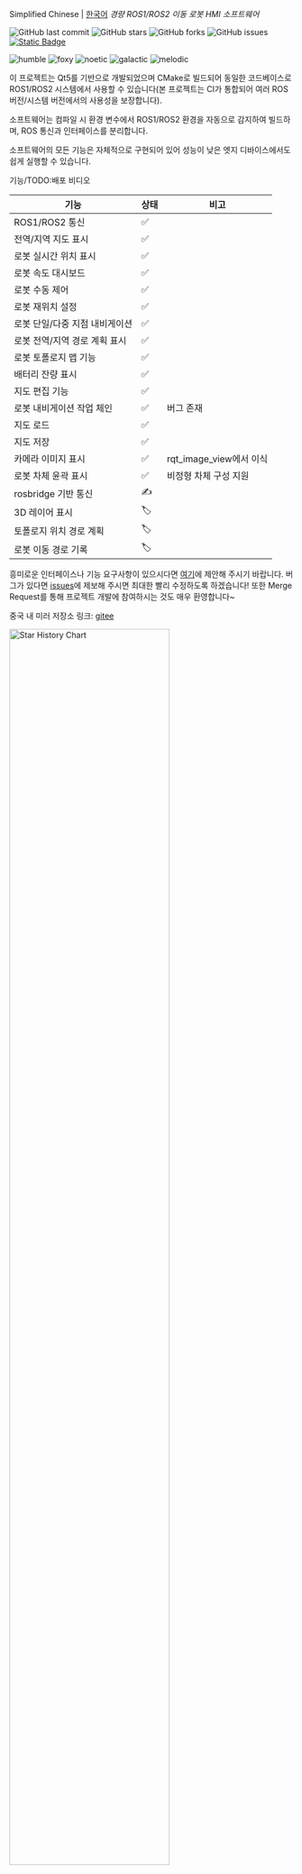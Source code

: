 <!--
 * @Author: chengyangkj chengyangkj@qq.com
 * @Date: 2023-09-02 07:23:43
 * @LastEditors: chengyangkj chengyangkj@qq.com
 * @LastEditTime: 2023-10-06 14:03:03
 * @FilePath: /ROS2_Qt5_Gui_App/README.md
-->
Simplified Chinese | [한국어](./README_kr.md)
*경량 ROS1/ROS2 이동 로봇 HMI 소프트웨어*

![GitHub last commit](https://img.shields.io/github/last-commit/chengyangkj/Ros_Qt5_Gui_App?style=flat-square)
![GitHub stars](https://img.shields.io/github/stars/chengyangkj/Ros_Qt5_Gui_App?style=flat-square)
![GitHub forks](https://img.shields.io/github/forks/chengyangkj/Ros_Qt5_Gui_App?style=flat-square)
![GitHub issues](https://img.shields.io/github/issues/chengyangkj/Ros_Qt5_Gui_App?style=flat-square)
<a href="http://qm.qq.com/cgi-bin/qm/qr?_wv=1027&k=mvzoO6tJQtu0ZQYa_itHW7JrT0i4OCdK&authKey=exOT53pUpRG85mwuSMstWKbLlnrme%2FEuJE0Rt%2Fw6ONNvfHqftoWMay03mk1Qi7yv&noverify=0&group_code=797497206">
<img alt="Static Badge" src="https://img.shields.io/badge/QQ%e7%be%a4-797497206-purple">
</a>

![humble](https://github.com/chengyangkj/Ros_Qt5_Gui_App/actions/workflows/ros_humble_build.yaml/badge.svg)
![foxy](https://github.com/chengyangkj/Ros_Qt5_Gui_App/actions/workflows/ros_foxy_build.yaml/badge.svg)
![noetic](https://github.com/chengyangkj/Ros_Qt5_Gui_App/actions/workflows/ros_noetic_build.yaml/badge.svg)
![galactic](https://github.com/chengyangkj/Ros_Qt5_Gui_App/actions/workflows/ros_galactic_build.yaml/badge.svg)
![melodic](https://github.com/chengyangkj/Ros_Qt5_Gui_App/actions/workflows/ros_melodic_build.yaml/badge.svg)


<!-- 
<a href="https://www.bilibili.com/video/BV14h4y1w7TC">
<img alt="Static Badge" src="https://img.shields.io/badge/%E8%A7%86%E9%A2%91%E6%95%99%E7%A8%8B-208647">
</a>
<a href="https://www.bilibili.com/video/BV11h4y1y74H">
<img alt="Static Badge" src="https://img.shields.io/badge/Linux%E9%83%A8%E7%BD%B2%E8%A7%86%E9%A2%91-208647">
</a>
-->

이 프로젝트는 Qt5를 기반으로 개발되었으며 CMake로 빌드되어 동일한 코드베이스로 ROS1/ROS2 시스템에서 사용할 수 있습니다(본 프로젝트는 CI가 통합되어 여러 ROS 버전/시스템 버전에서의 사용성을 보장합니다).

소프트웨어는 컴파일 시 환경 변수에서 ROS1/ROS2 환경을 자동으로 감지하여 빌드하며, ROS 통신과 인터페이스를 분리합니다.

소프트웨어의 모든 기능은 자체적으로 구현되어 있어 성능이 낮은 엣지 디바이스에서도 쉽게 실행할 수 있습니다.

기능/TODO:배포 비디오

| 기능                          | 상태 | 비고                 |
| ---------------------------- | ---- | -------------------- |
| ROS1/ROS2 통신               | ✅    |                      |
| 전역/지역 지도 표시           | ✅    |                      |
| 로봇 실시간 위치 표시         | ✅    |                      |
| 로봇 속도 대시보드            | ✅    |                      |
| 로봇 수동 제어               | ✅    |                      |
| 로봇 재위치 설정             | ✅    |                      |
| 로봇 단일/다중 지점 내비게이션 | ✅    |                      |
| 로봇 전역/지역 경로 계획 표시  | ✅    |                      |
| 로봇 토폴로지 맵 기능         | ✅    |                      |
| 배터리 잔량 표시             | ✅    |                      |
| 지도 편집 기능               | ✅    |                      |
| 로봇 내비게이션 작업 체인     | ✅    | 버그 존재             |
| 지도 로드                    | ✅    |                      |
| 지도 저장                    | ✅    |                      |
| 카메라 이미지 표시           | ✅    | rqt_image_view에서 이식 |
| 로봇 차체 윤곽 표시          | ✅    | 비정형 차체 구성 지원   |
| rosbridge 기반 통신          | ✍    |                      |
| 3D 레이어 표시              | 🏷️    |                      |
| 토폴로지 위치 경로 계획      | 🏷️    |                      |
| 로봇 이동 경로 기록          | 🏷️    |                      |

흥미로운 인터페이스나 기능 요구사항이 있으시다면 [여기](https://github.com/chengyangkj/Ros_Qt5_Gui_App/issues/29)에 제안해 주시기 바랍니다. 버그가 있다면 [issues](https://github.com/chengyangkj/Ros_Qt5_Gui_App/issues)에 제보해 주시면 최대한 빨리 수정하도록 하겠습니다! 또한 Merge Request를 통해 프로젝트 개발에 참여하시는 것도 매우 환영합니다~

중국 내 미러 저장소 링크: [gitee](https://gitee.com/chengyangkj/Ros_Qt5_Gui_App)

  <picture>
    <source media="(prefers-color-scheme: dark)" srcset="https://api.star-history.com/svg?repos=chengyangkj/Ros_Qt5_Gui_App&type=Timeline&theme=dark" />
    <source media="(prefers-color-scheme: light)" srcset="https://api.star-history.com/svg?repos=chengyangkj/Ros_Qt5_Gui_App&type=Timeline" />
    <img alt="Star History Chart" src="https://api.star-history.com/svg?repos=chengyangkj/Ros_Qt5_Gui_App&type=Timeline" width="75%" />
  </picture>

*프로젝트 스크린샷*

![image.png](./doc/images/main.png)
 
![image.png](./doc/images/main.gif)

![mapping.png](./doc/images/mapping.gif)

플러터 기반의 ROS1/ROS2 크로스 플랫폼 모바일 로봇 인간-기계 상호작용 소프트웨어가 공식적으로 오픈 소스되었습니다:
![flutter.png](./doc/images/flutter.png)
필요하신 경우 [ROS_Flutter_Gui_App](https://github.com/chengyangkj/ROS_Flutter_Gui_App)로 이동해 주시기 바랍니다.

*목차*

<!-- TOC -->

- [1,릴리스 버전 다운로드 및 사용](#1-release-버전-다운로드-및-사용)
- [2,컴파일](#2-컴파일)
  - [1,환경 설치](#1-환경-설치)
  - [2,프로젝트 클론/다운로드](#2-프로젝트-클론다운로드)
  - [3,프로젝트 컴파일](#3-프로젝트-컴파일)
  - [4,프로젝트 실행](#4-프로젝트-실행)
- [3,IDE 설정 설명(QtCreator/Vscode)](#3-ide-설정-설명qtcreatorvscode)
    - [3.1 QtCreator로 프로젝트 열기 튜토리얼](#31-qtcreator로-프로젝트-열기-튜토리얼)
- [4,사용 설명](#4-사용-설명)
  - [4.1,다중 기기 통신 설정](#41-다중-머신-통신-설정)
  - [4.2,설정 파일](#42-설정-파일)
  - [4.3,재위치 자세 발행](#43-위치-재설정-발행)
  - [4.4,지도 편집](#44-지도-편집)
    - [4.4.1 토폴로지 맵(로봇 내비게이션 포인트 설정)](#441-토폴로지-맵로봇-내비게이션-지점-설정)
    - [4.4.2 지우개](#442-지우개)
    - [4.4.3 펜](#443-펜)
    - [4.4.4 선 그리기](#444-선-그리기)
    - [4.4.5 지도 저장](#445-지도-저장)
    - [4.4.6 지도 불러오기](#446-지도-불러오기)
  - [4.5,로봇 수동 제어](#45-로봇-수동-제어)
  - [4.6,속도 대시보드](#46-속도-대시보드)
  - [4.7,배터리 잔량 표시](#47-배터리-잔량-표시)
  - [4.8 다중 지점 연속 내비게이션](#48-다중-지점-연속-내비게이션)
  - [4.9,카메라 이미지 표시](#49-카메라-이미지-표시)
  - [4.10,로봇 차체 윤곽 표시](#410-로봇-차체-윤곽-표시)
- [5,관련 링크](#5-관련-링크)
- [6,관련 튜토리얼 및 교류 그룹](#6-관련-튜토리얼-및-교류-그룹)

<!-- /TOC -->

# 1, Release 버전 다운로드 및 사용

소프트웨어를 단순히 사용하고 싶고 코드 구현을 이해할 필요가 없다면, 컴파일된 Release 버전을 다운로드하여 바로 사용할 수 있습니다.

Release 버전 사용 전제조건: ==시스템에 ROS 환경이 설치되어 있고 환경 변수에 source 되어 있어야 합니다==

이 저장소는 CI를 사용하여 각 플랫폼의 Release 버전을 자동 생성합니다(현재는 X86_64 버전만 제공, Arm 환경은 직접 컴파일 필요). 프로젝트의 [Release 페이지](https://github.com/chengyangkj/Ros_Qt5_Gui_App/releases)에서 해당 ROS 버전의 최신 Release를 다운로드하면 압축 해제 후 바로 사용할 수 있습니다.

사용 방법:
터미널에서 압축 해제된 폴더로 이동한 후 다음 명령어를 실행합니다:
```
sudo chmod a+x ./ros_qt5_gui_app
./ros_qt5_gui_app
```

# 2, 컴파일


>💡 참고: 이 프로젝트가 ROS1과 ROS2를 동시에 지원하기 위해, ROS1/ROS2의 catkin_make/colcon 빌드 시스템을 사용하지 않고 표준 CMake를 사용하여 빌드합니다. 이는 이 프로젝트가 ROS에 의해 자동으로 패키지로 인식되지 않는다는 것을 의미합니다.

[bilibili 튜토리얼](https://www.bilibili.com/video/BV1ex4y1a7or/?vd_source=75c00cfe4b6a37d574e447ad1e864d29)

다음 가이드를 참조하여 이 프로젝트를 처음부터 구축/실행할 수 있습니다:

## 1,환경 설치 

일반적으로는 다음 기본 패키지만 설치하면 이 프로젝트를 컴파일할 수 있습니다:

```
sudo apt-get update
sudo apt-get install qtbase5-private-dev libqt5svg5-dev libsdl-image1.2-dev libsdl1.2-dev -y
```

만약 위의 설치 후에도 작동하지 않는다면, 다음 명령어를 실행하여 모든 종속성을 설치할 수 있습니다:

```
sudo apt-get install qtbase5-dev qt5-qmake qtbase5-dev-tools libqt5svg5-dev qtbase5-private-dev libeigen3-dev libgtest-dev libsdl-image1.2-dev libsdl1.2-dev -y
```

## 2,프로젝트 클론/다운로드:


```
mkdir -p ~/qt_ws
cd ~/qt_ws
git clone https://github.com/chengyangkj/Ros_Qt5_Gui_App
```

// 주의: GitHub에서 다운로드 속도가 느릴 경우, 아래 명령어를 사용하여 Gitee에서 가져올 수 있습니다.

```
git clone https://gitee.com/chengyangkj/Ros_Qt5_Gui_App

```


## 3, 프로젝트 컴파일

다음 명령어를 수동으로 실행하여 컴파일할 수 있습니다(환경 변수에 따라 자동으로 ROS1 또는 ROS2 환경을 인식합니다):

```
cd ~/qt_ws/ROS2_Qt5_Gui_App
mkdir -p build
cd build
cmake ..
make

```

또는 아래 스크립트를 실행하여 ROS 버전을 수동으로 지정하고 원클릭 컴파일을 수행할 수 있습니다:

```
cd ~/qt_ws/ROS2_Qt5_Gui_App

```
ROS1:

```
sh ./build_ros1.sh

```
ROS2:

```
sh ./build_ros2.sh
```

## 4, 프로젝트 실행
```
cd ~/qt_ws/ROS2_Qt5_Gui_App/build
./ros_qt5_gui_app

```


소프트웨어 구성 파일 경로(소프트웨어를 한 번 실행하면 실행 파일의 상대 경로에 자동으로 생성됩니다)

# 3. IDE 설정 설명(QtCreator/Vscode)

>💡 이 부분은 초보자를 위한 친절한 안내입니다. ROS/C++/Qt 숙련자라면 이 부분을 건너뛰어도 됩니다.

많은 ROS 초보자들이 Qt를 배울 때 IDE와 컴파일러의 차이를 이해하지 못하는 오해가 있습니다. QtCreator, VSCode, CLion 등은 모두 IDE([IDE란 무엇인가](https://www.zhihu.com/question/24833708))입니다.
IDE가 없어도 텍스트 편집기만으로도 코드를 작성할 수 있습니다(효율성이 낮고 코드 제안이 없음). 작성 후 make 명령어로 컴파일하면 됩니다.

실제로 Ubuntu 시스템에는 기본적으로 Qt 라이브러리가 포함되어 있습니다. 앞서 [3. 프로젝트 컴파일](#3프로젝트-컴파일)에서 보았듯이 QtCreator를 설치할 필요 없이 apt-get으로 시스템에 없는 Qt 라이브러리만 설치하면 정상적으로 컴파일할 수 있습니다.

물론 QtCreator를 설치할 때 일부 Qt 라이브러리도 함께 다운로드되지만, 이는 단순히 다운로드일 뿐입니다. 다운로드한 라이브러리를 환경 변수에 추가하지 않으면(보통 시스템 기본 Qt 라이브러리와 추가한 Qt 라이브러리 간의 충돌 문제를 처리해야 하므로 권장하지 않음), QtCreator를 다운로드했더라도 코드 컴파일 시에는 여전히 시스템 기본 라이브러리를 사용합니다.

그렇다면 왜 QtCreator를 추가로 다운로드해야 할까요?

(.ui), (.resource) 파일을 편집하기 위해 QtCreator가 필요하며, QtCreator는 코드 제안, 코드 이동 등의 기능도 제공합니다. 하지만 이러한 기능은 모든 IDE가 가지고 있으며, VSCode/CLion에 플러그인을 설치해도 이러한 기능을 구현할 수 있습니다. 다만 QtCreator가 자사 언어를 더 잘 지원하고 더 편리할 뿐입니다.

이 프로젝트의 모든 인터페이스는 코드에서 수동으로 생성됩니다. mainwindow.ui를 열어보면 아무것도 없는 것을 볼 수 있는데, 이는 모든 인터페이스가 코드로 동적 생성되어 추가되기 때문입니다.

본인의 프로젝트 개발 과정:
 - 시스템 Qt 라이브러리 사용, 필요한 Qt 라이브러리가 없는 경우 apt-get으로 설치
 - 모든 UI 인터페이스는 코드로 동적 생성하여 메인 윈도우에 추가, QtCreator 드래그 앤 드롭 생성 방식 미사용
 - 개발 IDE로 VSCode 사용, 기본 C/C++ 플러그인만 설치하여 코드 제안 기능 사용
 - 리소스 파일(.qrc) 편집이 필요한 경우 수동으로 QtCreator를 열어 qrc 파일 편집 후 저장
 - 컴파일은 터미널에서 make 명령어 사용
 - 실행은 터미널에서 ./ros_qt5_gui_app 명령어 사용

보시다시피 이 프로젝트는 리소스 파일을 편집할 때만 QtCreator가 필요합니다(일반적으로 이미지를 추가한 후에는 자주 편집하지 않음)

본인은 VSCode를 사용하여 개발했지만, QtCreator를 사용하여 개발하는 것을 선호하는 사용자를 위해 QtCreator로 이 프로젝트를 개발하는 방법을 소개하겠습니다:

### 3.1 QtCreator로 프로젝트 열기 튜토리얼

먼저 [3. 프로젝트 컴파일](#3프로젝트-컴파일)에 따라 프로젝트를 성공적으로 컴파일해야 합니다. 컴파일에 실패하면 QtCreator에서 프로젝트가 정상적으로 열리지 않습니다.

이 프로젝트는 표준 CMake 프로젝트이므로 QtCreator에서 CMake 프로젝트를 여는 방식으로 프로젝트 루트 디렉토리의 CMakeLists.txt를 열면 됩니다(ROS1/ROS2 구분 없음)

- 1. QtCreator 설치

```
sudo apt-get install qtcreator
```

- 2. QtCreator 실행

터미널에서 입력(반드시 터미널에서 열어야 함):

```
qtcretor
```
열기 후 파일->파일 또는 프로젝트 열기 선택:

![image.png](./doc/images/qtcreator/step1.jpg)

그 다음 프로젝트 ==루트 디렉토리==의 CMakeLists.txt 파일을 선택하고 열기를 클릭하면 됩니다:

![image.png](./doc/images/qtcreator/step2.jpg)

그러면 이전에 컴파일한 build 디렉토리를 자동으로 인식하고 config를 선택합니다:

![image.png](./doc/images/qtcreator/step3.jpg)

프로젝트가 성공적으로 열리면 녹색 삼각형을 클릭하여 컴파일 및 실행합니다:

![image.png](./doc/images/qtcreator/step4.jpg)

# 4. 사용 설명

## 4.1, 다중 머신 통신 설정

>💡 ROS 초보자를 위한 팁: 이 설정은 소프트웨어가 로봇에서 단독으로 실행되는 경우, 즉 다른 머신과의 통신이 필요 없는 경우에는 설정할 필요가 없으며 건너뛰어도 됩니다. 노트북에서 이 소프트웨어를 실행하여 원격 로봇에 연결하려는 경우에만 설정이 필요합니다.

ROS1/ROS2의 다중 머신 통신은 ROS 네이티브 환경 변수(ROS_MASTER_URI와 ROS_IP/ROS_DOMAINID)에 전적으로 의존하며, 사용자가 수동으로 지정할 필요가 없어 초보자의 부담을 줄였습니다.

ROS1:

설정 참조: 다중 머신 통신 튜토리얼 [csdn 블로그](https://blog.csdn.net/qq_38441692/article/details/98205852)

ROS2:

환경 변수에서 동일한 ROS_DOMAINID 설정

## 4.2, 설정 파일

첫 실행 후 실행 파일과 동일한 디렉토리에 config.json이 생성됩니다. 이 설정 파일을 수정하면 됩니다(JSON 형식에 주의). 수정 후 재시작하면 적용되며, 자세한 설정 설명은 각 기능의 설정 설명을 참조하세요.

## 4.3, 위치 재설정 발행

프로그램에서는 드래그 방식으로 로봇의 초기 위치를 설정(재위치)할 수 있습니다. Rviz와 비교하여 드래그할 때 레이저 매칭 상태를 실시간으로 확인할 수 있어 더 정확한 위치 재설정이 가능합니다(왼쪽 버튼을 누른 채 드래그하고, 오른쪽 버튼으로 방향 회전).

![image.png](./doc/images/reloc.png)

![image.png](./doc/images/reloc.gif)


주의: 설정이 무효인 경우, config.json의 설정을 확인해야 합니다:

```
{
      "display_name": "Reloc",
      "topic": "/initialpose",
      "enable": true
}
```
자신의 로봇이 수신하는 재위치 Topic 이름으로 설정


## 4.4, 지도 편집

프로그램은 지도 편집 기능을 지원합니다:

![image.png](./doc/images/edit_map.png)
![image.png](./doc/images/edit_map2.png)

### 4.4.1 토폴로지 맵(로봇 내비게이션 지점 설정)
프로그램은 토폴로지 맵 기능을 지원하며, 드래그 방식으로 로봇의 내비게이션 목표 지점을 설정할 수 있습니다(내비게이션). 아래 GIF로 설명합니다:

![image.png](./doc/images/set_nav_goal.gif)

주의: 내비게이션 지점 발행이 응답하지 않거나 설정이 무효인 경우, config.json의 설정을 확인해야 합니다:

```
{
      "display_name": "NavGoal",
      "topic": "/move_base_simple/goal",
      "enable": true
}
```
자신의 로봇이 수신하는 내비게이션 목표 지점 Topic 이름으로 설정

### 4.4.2 지우개

지우개를 클릭하면 지도의 장애물을 지울 수 있습니다. GIF로 설명하면 다음과 같습니다:
![image.png](./doc/images/erase.gif)

### 4.4.3 펜
펜 기능
![image.png](./doc/images/pencil.gif)

### 4.4.4 선 그리기
선 그리기
![image.png](./doc/images/draw_line.gif)

### 4.4.5 지도 저장

지도 편집이 완료되어도 자동으로 저장되지 않으므로, 저장 버튼을 클릭하여 지정된 폴더에 저장해야 합니다. ROS에서 사용하려면 해당 지도를 자신의 내비게이션 패키지의 map으로 교체해야 합니다.

현재 저장되는 지도 파일은 다음과 같습니다:

- *.pgm 이미지 데이터
- *.yaml 지도 설명 파일
- *.topology 프로그램 사용자 정의 토폴로지 맵(위치 정보 등 저장)

![image.png](./doc/images/save_map.png)

### 4.4.6 지도 불러오기

지도 불러오기도 마찬가지로 사용자가 해당 PGM 지도 파일을 선택하면 불러와서 편집할 수 있습니다.

## 4.5, 로봇 수동 제어

소프트웨어는 실시간 속도를 로봇 베이스로 발행할 수 있습니다:

![image.png](./doc/images/manual_control.jpg)

버튼의 텍스트에 해당하는 키보드 버튼으로도 동시에 제어할 수 있습니다.

주의: 설정이 무효인 경우 config.json의 설정을 확인해야 합니다:

```
{
      "display_name": "Speed",
      "topic": "/cmd_vel",
      "enable": true
}

```
실제 로봇이 수신하는 속도 제어 Topic 이름으로 설정

## 4.6, 속도 대시보드

소프트웨어는 로봇의 속도를 실시간으로 표시할 수 있습니다:

![image.png](./doc/images/speed_dashboard.jpg)

주의: 설정이 무효인 경우 config.json의 설정을 확인해야 합니다:

```
{
      "display_name": "Odometry",
      "topic": "/odom",
      "enable": true
}
```

로봇이 발행하는 오도메트리 토픽으로 설정

## 4.7, 배터리 잔량 표시

소프트웨어는 로봇의 배터리 잔량을 실시간으로 표시할 수 있습니다. 설정에서 토픽 이름을 설정하면 되며, 배터리 잔량 토픽 타입은 sensor_msgs::BatteryState입니다.

```
{
      "display_name": "Battery",
      "topic": "/battery",
      "enable": true
}
```
![image.png](./doc/images/battery_state.png)

## 4.8 다중 지점 연속 내비게이션

소프트웨어는 다중 지점 연속 내비게이션을 지원하며, 사용 방법은 다음과 같습니다:

![image.png](./doc/images/multi_nav.png)

Start Task Chain을 클릭하면 작업이 시작됩니다:

![image.png](./doc/images/main.gif)

## 4.9 카메라 이미지 표시

소프트웨어는 로봇 카메라 이미지를 실시간으로 표시할 수 있으며, 설정에서 토픽 이름과 위치를 설정하면 됩니다:

```
  "images": [ ], //이미지 목록 - 다중 채널 지원, 설정 후 자동으로 인터페이스 생성

```

소프트웨어는 rqt image view의 이미지 표시 기능을 이식했으며, 다중 로봇 카메라 이미지를 실시간으로 표시할 수 있습니다. 설정에서 토픽 이름을 구성하면 됩니다.

설정 예시:

```

  "images": [
    {
      "location": "front",
      "topic": "/camera/rgb/image_raw",
      "enable": true
    },
    {
      "location": "front/depth",
      "topic": "/camera/depth/image_raw",
      "enable": true
    }
  ],

```

![image.png](./doc/images/show_image.png)

![image.png](./doc/images/show_image.gif)


## 4.10, 로봇 차체 윤곽 표시

차체 크기는 설정의 "robot_shape_config"에 있습니다:

``` 
  "robot_shape_config": {
    "shaped_points": [],  //윤곽점
    "is_ellipse": false,  //윤곽이 타원인지 여부
    "color": "0x0000FF",   //윤곽 채우기 색상
    "opacity": 0.5     //윤곽 투명도
  }
```

설정하기 전에 먼저 차량 중심을 원점으로 하여 다음과 같은 좌표계를 사용하여 차체 윤곽의 각 점을 계산해야 합니다(단위: m). 비정형 차체도 지원됩니다:

```

                    ^x
                    |
                    |
                    |
          (0.5,0.5) |     (0.5,-0.5)
            +---------------+
            |       |       |
            |       |       |
            |       |       |
<----------------------------------------+
y           |       |       |
            |       |       |
            |       |       |
            |       |       |
            +---------------+
        (-0.5,0.5)  |       (-0.5,-0.5)
                    |
                    |


```

임의의 점을 시작점으로 선택하고, 시계 방향으로 각 점을 순서대로 입력합니다.

설정 예시:

- 1m*1m 차체:

```
  "robot_shape_config": {
    "shaped_points": [
      {
        "x": 0.5,
        "y": 0.5
      },
      {
        "x": 0.5,
        "y": -0.5
      },
      {
        "x": -0.5,
        "y": -0.5
      },
      {
        "x": -0.5,
        "y": 0.5
      }
    ],
    "is_ellipse": false,
    "color": "0x00000FF",
    "opacity": 0.5
  }

```

![image.png](./doc/images/shape1.png)

- 1m*1m 원형 차체:

is_ellipse=true

```
  "robot_shape_config": {
    "shaped_points": [
      {
        "x": 0.5,
        "y": 0.5
      },
      {
        "x": 0.5,
        "y": -0.5
      },
      {
        "x": -0.5,
        "y": -0.5
      },
      {
        "x": -0.5,
        "y": 0.5
      }
    ],
    "is_ellipse": true,
    "color": "0x00000FF",
    "opacity": 0.5
  }

```
![image.png](./doc/images/shape_cicle.png)

- 비정형 차체:
  
```
  "robot_shape_config": {
    "shaped_points": [
      {
        "x": 0.5,
        "y": 0.5
      },
      {
        "x": 1,
        "y": 0
      },
      {
        "x": 0.5,
        "y": -0.5
      },
      {
        "x": -0.5,
        "y": -0.5
      },
      {
        "x": -0.5,
        "y": 0.5
      }
    ],
    "is_ellipse": false,
    "color": "0x00000FF",
    "opacity": 0.5
  }

```

![image.png](./doc/images/shape2.png)

# 5,관련 링크


| 링크명                                                                             | 지원 플랫폼                | 기능                                                                                                   |
| ---------------------------------------------------------------------------------- | ------------------------- | ------------------------------------------------------------------------------------------------------ |
| [master](https://github.com/chengyangkj/Ros_Qt5_Gui_App/tree/master)               | Win10 Ubuntu              | ROS + QWidget + QGraphicsview 자체 구현 시각화 인터페이스 표시                                          |
| [qml_hmi](https://github.com/chengyangkj/Ros_Qt5_Gui_App/tree/qml_hmi)             | Win10 Ubuntu              | ROS + QML + C++ 혼합 프로그래밍, qml 자체 구현 지도, 라이다 시각화 표시 등 데모                         |
| [simple](https://github.com/chengyangkj/Ros_Qt5_Gui_App/tree/simple)               | Win10 Ubuntu              | ROS + QWidget + Librviz 시각화 표시, 'ROS 인간-기계 상호작용 소프트웨어 개발' 시리즈 강좌 구현 버전, CSDN 블로그 예제 버전 |
| [rviz_tree](https://github.com/chengyangkj/Ros_Qt5_Gui_App/tree/rviz_tree)         | Win10 Ubuntu              | ROS + QWidget + Librviz 네이티브 레이어 API로 레이어 관리 구현, 수동 레이어 생성 불필요                  |
| [ros_qt_demo](https://github.com/chengyangkj/Ros_Qt5_Gui_App/tree/ros_qt_demo)     | Win10 Ubuntu              | cakin_create_qt_pkg로 생성된 원본 패키지, cmakelist.txt가 qt5로 설정되어 있어 바로 컴파일 실행 가능      |
| [ros2_qt_demo](https://github.com/chengyangkj/ros2_qt_demo)                        | ROS2                      | ROS2 플랫폼에서 실행되는 qt 데모 패키지, cmakelist.txt가 qt5로 설정되어 있어 colcon build로 바로 컴파일 사용 가능 |
| [ROS2_Qt5_Gui_App](https://github.com/chengyangkj/ROS2_Qt5_Gui_App)                | ROS2                      | 이 저장소 코드와 완전히 동일/유지보수 중단                                                               |
| [Flutter App](https://github.com/chengyangkj/Ros_Qt5_Gui_App/tree/ros_flutter_app) | Flutter 기반 멀티플랫폼 실행 | 점진적으로 진행 중.....                                                                                |


# 6. 관련 튜토리얼 및 커뮤니티

**본 시리즈 튜토리얼 전문 칼럼:**

[ROS 로봇 GUI 프로그램 개발](https://blog.csdn.net/qq_38441692/category_9863968.html)
[ROS2 Qt 21일 트레이닝 캠프(고월학원 팔로우, 비정기 개강)](https://class.guyuehome.com/)
**본 시리즈 강좌가 고월학원에 업로드되었습니다. 관심 있는 분들의 구독을 환영합니다:**

1. [ROS Qt 개발 환경 구축 및 기초 지식 소개](https://class.guyuehome.com/detail/p_5eba414d58533_Uh4XTbPi/6)
2. [ROS 인간-기계 상호작용 소프트웨어의 인터페이스 개발](https://class.guyuehome.com/detail/p_5ec490a8d7bd7_b7ucPqUs/6)
3. [ROS Rviz 컴포넌트 개발 방법](https://class.guyuehome.com/detail/p_5edf2d27a1942_foy4nqci/6)
4. [ROS Windows 인간-기계 상호작용 소프트웨어 구현 방법](https://class.guyuehome.com/detail/p_5fc5ab97e4b04db7c091f475/6)

![이미지 설명](https://img-blog.csdnimg.cn/20200612194143186.png?x-oss-process=image/watermark,type_ZmFuZ3poZW5naGVpdGk,shadow_10,text_aHR0cHM6Ly9ibG9nLmNzZG4ubmV0L3FxXzM4NDQxNjky,size_16,color_FFFFFF,t_70)

**개발 커뮤니티 QQ 그룹:** 797497206
